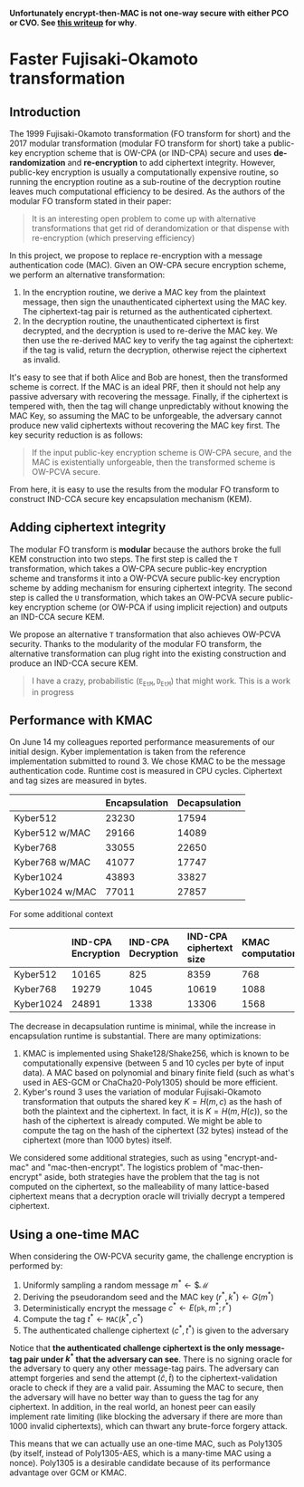 **Unfortunately encrypt-then-MAC is not one-way secure with either PCO or CVO. See [this writeup](./etm-kyber-is-insecure/main.pdf) for why**.

# Faster Fujisaki-Okamoto transformation
## Introduction
The 1999 Fujisaki-Okamoto transformation (FO transform for short) and the 2017 modular transformation (modular FO transform for short) take a public-key encryption scheme that is OW-CPA (or IND-CPA) secure and uses **de-randomization** and **re-encryption** to add ciphertext integrity. However, public-key encryption is usually a computationally expensive routine, so running the encryption routine as a sub-routine of the decryption routine leaves much computational efficiency to be desired. As the authors of the modular FO transform stated in their paper:

> It is an interesting open problem to come up with alternative transformations that get rid of derandomization or that dispense with re-encryption (which preserving efficiency)

In this project, we propose to replace re-encryption with a message authentication code (MAC). Given an OW-CPA secure encryption scheme, we perform an alternative transformation:

1. In the encryption routine, we derive a MAC key from the plaintext message, then sign the unauthenticated ciphertext using the MAC key. The ciphertext-tag pair is returned as the authenticated ciphertext.
2. In the decryption routine, the unauthenticated ciphertext is first decrypted, and the decryption is used to re-derive the MAC key. We then use the re-derived MAC key to verify the tag against the ciphertext: if the tag is valid, return the decryption, otherwise reject the ciphertext as invalid.

It's easy to see that if both Alice and Bob are honest, then the transformed scheme is correct. If the MAC is an ideal PRF, then it should not help any passive adversary with recovering the message. Finally, if the ciphertext is tempered with, then the tag will change unpredictably without knowing the MAC Key, so assuming the MAC to be unforgeable, the adversary cannot produce new valid ciphertexts without recovering the MAC key first. The key security reduction is as follows:

> If the input public-key encryption scheme is OW-CPA secure, and the MAC is existentially unforgeable, then the transformed scheme is OW-PCVA secure.

From here, it is easy to use the results from the modular FO transform to construct IND-CCA secure key encapsulation mechanism (KEM).

## Adding ciphertext integrity
The modular FO transform is **modular** because the authors broke the full KEM construction into two steps. The first step is called the $\texttt{T}$ transformation, which takes a OW-CPA secure public-key encryption scheme and transforms it into a OW-PCVA secure public-key encryption scheme by adding mechanism for ensuring ciphertext integrity. The second step is called the $\texttt{U}$ transformation, which takes an OW-PCVA secure public-key encryption scheme (or OW-PCA if using implicit rejection) and outputs an IND-CCA secure KEM.

We propose an alternative $\texttt{T}$ transformation that also achieves OW-PCVA security. Thanks to the modularity of the modular FO transform, the alternative transformation can plug right into the existing construction and produce an IND-CCA secure KEM.

> I have a crazy, probabilistic $(\texttt{E}_\texttt{EtM}, \texttt{D}_\texttt{EtM})$ that might work. This is a work in progress


## Performance with KMAC
On June 14 my colleagues reported performance measurements of our initial design. Kyber implementation is taken from the reference implementation submitted to round 3. We chose KMAC to be the message authentication code. Runtime cost is measured in CPU cycles. Ciphertext and tag sizes are measured in bytes.

||Encapsulation|Decapsulation|
|:--|:--|:--|
Kyber512|23230|17594|
Kyber512 w/MAC|29166|14089|
Kyber768|33055|22650|
Kyber768 w/MAC|41077|17747|
Kyber1024|43893|33827|
Kyber1024 w/MAC|77011|27857|

For some additional context

||IND-CPA Encryption|IND-CPA Decryption|IND-CPA ciphertext size|KMAC computation|
|:--|:--|:--|:--|:--|
|Kyber512|10165|825|8359|768|
|Kyber768|19279|1045|10619|1088|
|Kyber1024|24891|1338|13306|1568|


The decrease in decapsulation runtime is minimal, while the increase in encapsulation runtime is substantial. There are many optimizations:

1. KMAC is implemented using Shake128/Shake256, which is known to be computationally expensive (between 5 and 10 cycles per byte of input data). A MAC based on polynomial and binary finite field (such as what's used in AES-GCM or ChaCha20-Poly1305) should be more efficient.
1. Kyber's round 3 uses the variation of modular Fujisaki-Okamoto transformation that outputs the shared key $K = H(m, c)$ as the hash of both the plaintext and the ciphertext. In fact, it is $K = H(m, H(c))$, so the hash of the ciphertext is already computed. We might be able to compute the tag on the hash of the ciphertext (32 bytes) instead of the ciphertext (more than 1000 bytes) itself.

We considered some additional strategies, such as using "encrypt-and-mac" and "mac-then-encrypt". The logistics problem of "mac-then-encrypt" aside, both strategies have the problem that the tag is not computed on the ciphertext, so the malleability of many lattice-based ciphertext means that a decryption oracle will trivially decrypt a tempered ciphertext.

## Using a one-time MAC
When considering the OW-PCVA security game, the challenge encryption is performed by:

1. Uniformly sampling a random message $m^\ast \leftarrow\$ \mathcal{M}$
2. Deriving the pseudorandom seed and the MAC key $(r^\ast, k^\ast) \leftarrow G(m^\ast)$
3. Deterministically encrypt the message $c^\ast \leftarrow E(\texttt{pk}, m^\ast; r^\ast)$
4. Compute the tag $t^\ast \leftarrow \texttt{MAC}(k^\ast, c^\ast)$
5. The authenticated challenge ciphertext $(c^\ast, t^\ast)$ is given to the adversary

Notice that **the authenticated challenge ciphertext is the only message-tag pair under $k^\ast$ that the adversary can see**. There is no signing oracle for the adversary to query any other message-tag pairs. The adversary can attempt forgeries and send the attempt $(\hat{c}, \hat{t})$ to the ciphertext-validation oracle to check if they are a valid pair. Assuming the MAC to secure, then the adversary will have no better way than to guess the tag for any ciphertext. In addition, in the real world, an honest peer can easily implement rate limiting (like blocking the adversary if there are more than 1000 invalid ciphertexts), which can thwart any brute-force forgery attack.

This means that we can actually use an one-time MAC, such as Poly1305 (by itself, instead of Poly1305-AES, which is a many-time MAC using a nonce). Poly1305 is a desirable candidate because of its performance advantage over GCM or KMAC.
